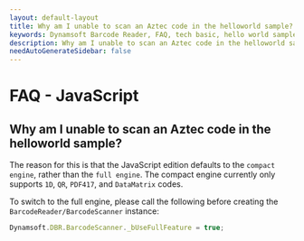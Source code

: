 ```yaml
---
layout: default-layout
title: Why am I unable to scan an Aztec code in the helloworld sample?
keywords: Dynamsoft Barcode Reader, FAQ, tech basic, hello world sample, aztec code
description: Why am I unable to scan an Aztec code in the helloworld sample?
needAutoGenerateSidebar: false
---
```


# FAQ - JavaScript

## Why am I unable to scan an Aztec code in the helloworld sample?

The reason for this is that the JavaScript edition defaults to the `compact engine`, rather than the `full engine`. The compact engine currently only supports `1D`, `QR`, `PDF417`, and `DataMatrix` codes.

To switch to the full engine, please call the following before creating the `BarcodeReader/BarcodeScanner` instance:

```javascript
Dynamsoft.DBR.BarcodeScanner._bUseFullFeature = true;
```
